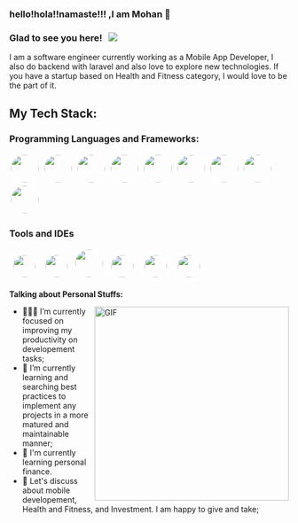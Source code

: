 ### hello!hola!!namaste!!! ,I am Mohan 👋

### Glad to see you here! &nbsp; ![](https://visitor-badge.glitch.me/badge?page_id=MohanDhakal.MohanDhakal)

I am a software engineer currently working as a Mobile App Developer, I also do backend with laravel and also love to explore new technologies. If you have a startup based on Health and Fitness category, I would love to be the part of it.

## My Tech Stack:

### Programming Languages and Frameworks:
<p>
<img src="https://cdn.jsdelivr.net/npm/programming-languages-logos/src/html/html.png" height="50" style="border-radius: 50%; border: 3px solid white;">
<img src="https://cdn.jsdelivr.net/npm/programming-languages-logos/src/python/python.png" height="50" style="border-radius: 50%; border: 3px solid white;">
<img src="https://cdn.jsdelivr.net/npm/programming-languages-logos/src/css/css.png" height="50" style="border-radius: 50%; border: 3px solid white;">
<img src="https://cdn.jsdelivr.net/npm/programming-languages-logos/src/java/java.png" height="50" style="border-radius: 50%; border: 3px solid white;">
<img src="https://cdn.jsdelivr.net/npm/programming-languages-logos/src/php/php.png" height="50" style="border-radius: 50%; border: 3px solid white;">
<img src="https://www.kindpng.com/picc/m/176-1766682_dart-programming-language-hd-png-download.png" height="50" style="border-radius: 50%; border: 3px solid white;">
<img src="https://design.jboss.org/jbossrules/logo/final/drools_icon_128px.png" height="50" width="50" style="border-radius: 50%; border: 3px solid white;">
<img src="https://www.mavenlogix.org/wp-content/uploads/2019/01/laravel-512.png" height="50" width="50" style="border-radius: 50%; border: 3px solid white;">
<img src="https://www.incredible-web.com/media/7160/android-icon.png" height="50" width="50" style="border-radius: 50%; border: 3px solid white;">
</p>

### Tools and IDEs
<p>
<img src="https://cdn.iconscout.com/icon/free/png-128/slack-logo-1481728-1254330.png" height="40" style="padding: 4px; border-radius: 50%; border: 3px solid white;">
<img src="https://cdn.iconscout.com/icon/free/png-128/intellij-4-1175020.png" height="40" style="padding: 4px; border-radius: 50%; border: 3px solid white;">
<img src="https://2.bp.blogspot.com/-tzm1twY_ENM/XlCRuI0ZkRI/AAAAAAAAOso/BmNOUANXWxwc5vwslNw3WpjrDlgs9PuwQCLcBGAsYHQ/s1600/pasted%2Bimage%2B0.png" height="50" style="border-radius: 50%; border: 3px solid white;">
<img src="https://upload.wikimedia.org/wikipedia/commons/thumb/9/9a/Visual_Studio_Code_1.35_icon.svg/1200px-Visual_Studio_Code_1.35_icon.svg.png" height="40" style="padding: 5px; border-radius: 50%; border: 3px solid white;">
<img src="https://git-scm.com/images/logos/downloads/Git-Icon-1788C.png" height="40" style="padding: 5px; border-radius: 50%; border: 3px solid white;">
<img src="https://4.bp.blogspot.com/-rtNRVM3aIvI/XJX_U07Z-II/AAAAAAAAJXY/YpdOo490FTgdKOxM4qDG-2-EzcNFAWkKACK4BGAYYCw/s1600/logo%2Bfirebase%2Bicon.png" height="40"  style="padding: 5px; border-radius: 50%; border: 3px solid white;">
</p>

**Talking about Personal Stuffs:**

<img align="right" alt="GIF" src="https://camo.githubusercontent.com/7b74c6396b4fe40895b2d3da58b95e97abbd2e15c5ef58be30e954fc1b059da8/68747470733a2f2f692e696d6775722e636f6d2f384d75705a48592e676966" width="350" />

- 👨🏻‍💻 I’m currently focused on improving my productivity on developement tasks;
- 🚀 I’m currently learning and searching best practices to implement any projects in a more matured and maintainable manner;
- 🌱 I'm currently learning personal finance.
- 💬 Let's discuss about mobile developement, Health and Fitness, and Investment. I am happy to give and take;

<br/>
<br/>
<br/>
<br/>
